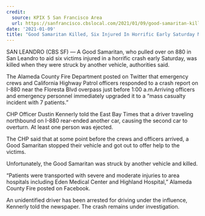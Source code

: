```yaml
---
credit:
  source: KPIX 5 San Francisco Area
  url: https://sanfrancisco.cbslocal.com/2021/01/09/good-samaritan-killed-six-injured-in-horrific-early-saturday-morning-880-crash/
date: '2021-01-09'
title: "Good Samaritan Killed, Six Injured In Horrific Early Saturday Morning 880 Crash"
---
```

SAN LEANDRO (CBS SF) — A Good Samaritan, who pulled over on 880 in San Leandro to aid six victims injured in a horrific crash early Saturday, was killed when they were struck by another vehicle, authorities said.

The Alameda County Fire Department posted on Twitter that emergency crews and California Highway Patrol officers responded to a crash report on I-880 near the Floresta Blvd overpass just before 1:00 a.m.Arriving officers and emergency personnel immediately upgraded it to a “mass casualty incident with 7 patients.”

CHP Officer Dustin Kennerly told the East Bay Times that a driver traveling northbound on I-880 rear-ended another car, causing the second car to overturn. At least one person was ejected.

The CHP said that at some point before the crews and officers arrived, a Good Samaritan stopped their vehicle and got out to offer help to the victims.

Unfortunately, the Good Samaritan was struck by another vehicle and killed.

“Patients were transported with severe and moderate injuries to area hospitals including Eden Medical Center and Highland Hospital,” Alameda County Fire posted on Facebook.

An unidentified driver has been arrested for driving under the influence, Kennerly told the newspaper. The crash remains under investigation.
